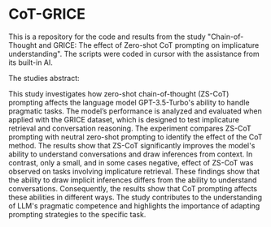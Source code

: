 # CoT-GRICE
This is a repository for the code and results from the study "Chain-of-Thought and GRICE: The effect of Zero-shot CoT prompting on implicature understanding". The scripts were coded in cursor with the assistance from its built-in AI.

The studies abstract:

This study investigates how zero-shot chain-of-thought (ZS-CoT) prompting affects the language model GPT-3.5-Turbo's ability to handle pragmatic tasks. The model’s performance is analyzed and evaluated when applied with the GRICE dataset, which is designed to test implicature retrieval and conversation reasoning. The experiment compares ZS-CoT prompting with neutral zero-shot prompting to identify the effect of the CoT method. The results show that ZS-CoT significantly improves the model's ability to understand conversations and draw inferences from context. In contrast, only a small, and in some cases negative, effect of ZS-CoT was observed on tasks involving implicature retrieval. These findings show that the ability to draw implicit inferences differs from the ability to understand conversations. Consequently, the results show that CoT prompting affects these abilities in different ways. The study contributes to the understanding of LLM's pragmatic competence and highlights the importance of adapting prompting strategies to the specific task.
